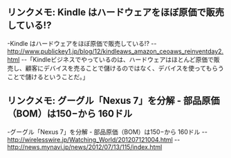 ## リンクメモ: Kindle はハードウェアをほぼ原価で販売している!?

-Kindle はハードウェアをほぼ原価で販売している!?
--http://www.publickey1.jp/blog/12/kindleaws_amazon_ceoaws_reinventday2.html
--「Kindleビジネスでやっているのは、ハードウェアはほとんど原価で販売し、顧客にデバイスを売ることで儲けるのではなく、デバイスを使ってもらうことで儲けるということだ。」

## リンクメモ: グーグル「Nexus 7」を分解 - 部品原価（BOM）は150−から 160ドル

-グーグル「Nexus 7」を分解 - 部品原価（BOM）は150−から 160ドル
--http://wirelesswire.jp/Watching_World/201207121004.html
--http://news.mynavi.jp/news/2012/07/13/115/index.html






